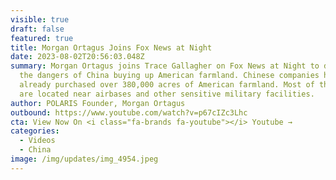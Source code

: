 ```yaml
---
visible: true
draft: false
featured: true
title: Morgan Ortagus Joins Fox News at Night
date: 2023-08-02T20:56:03.048Z
summary: Morgan Ortagus joins Trace Gallagher on Fox News at Night to discuss
  the dangers of China buying up American farmland. Chinese companies have
  already purchased over 380,000 acres of American farmland. Most of these plots
  are located near airbases and other sensitive military facilities.
author: POLARIS Founder, Morgan Ortagus
outbound: https://www.youtube.com/watch?v=p67cIZc3Lhc
cta: View Now On <i class="fa-brands fa-youtube"></i> Youtube →
categories:
  - Videos
  - China
image: /img/updates/img_4954.jpeg
---
```

